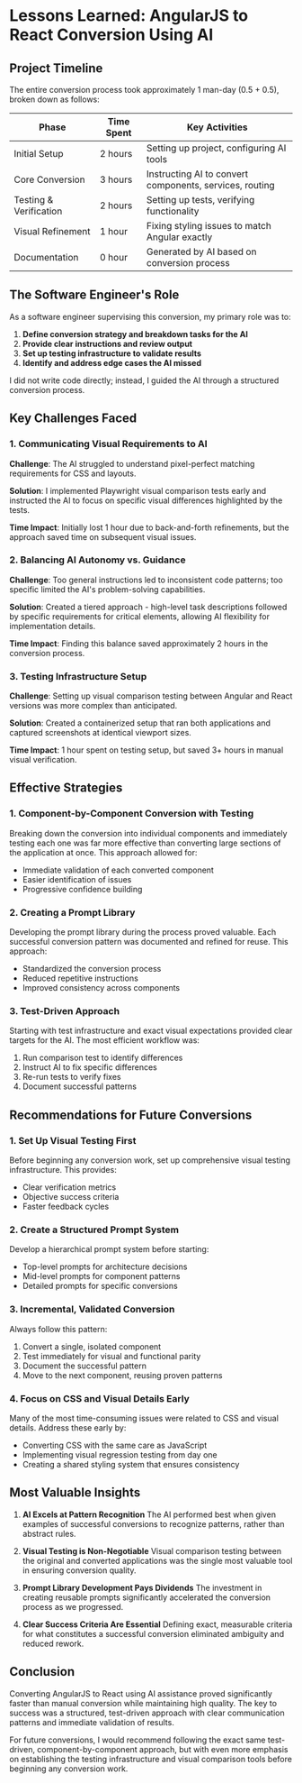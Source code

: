 # Lessons Learned: AngularJS to React Conversion Using AI

## Project Timeline

The entire conversion process took approximately 1 man-day (0.5 + 0.5), broken down as follows:

| Phase | Time Spent | Key Activities |
|-------|------------|----------------|
| Initial Setup | 2 hours | Setting up project, configuring AI tools |
| Core Conversion | 3 hours | Instructing AI to convert components, services, routing |
| Testing & Verification | 2 hours | Setting up tests, verifying functionality |
| Visual Refinement | 1 hour | Fixing styling issues to match Angular exactly |
| Documentation | 0 hour | Generated by AI based on conversion process |

## The Software Engineer's Role

As a software engineer supervising this conversion, my primary role was to:

1. **Define conversion strategy and breakdown tasks for the AI**
2. **Provide clear instructions and review output**
3. **Set up testing infrastructure to validate results**
4. **Identify and address edge cases the AI missed**

I did not write code directly; instead, I guided the AI through a structured conversion process.

## Key Challenges Faced

### 1. Communicating Visual Requirements to AI

**Challenge**: The AI struggled to understand pixel-perfect matching requirements for CSS and layouts.

**Solution**: I implemented Playwright visual comparison tests early and instructed the AI to focus on specific visual differences highlighted by the tests.

**Time Impact**: Initially lost 1 hour due to back-and-forth refinements, but the approach saved time on subsequent visual issues.

### 2. Balancing AI Autonomy vs. Guidance

**Challenge**: Too general instructions led to inconsistent code patterns; too specific limited the AI's problem-solving capabilities.

**Solution**: Created a tiered approach - high-level task descriptions followed by specific requirements for critical elements, allowing AI flexibility for implementation details.

**Time Impact**: Finding this balance saved approximately 2 hours in the conversion process.

### 3. Testing Infrastructure Setup

**Challenge**: Setting up visual comparison testing between Angular and React versions was more complex than anticipated.

**Solution**: Created a containerized setup that ran both applications and captured screenshots at identical viewport sizes.

**Time Impact**: 1 hour spent on testing setup, but saved 3+ hours in manual visual verification.

## Effective Strategies

### 1. Component-by-Component Conversion with Testing

Breaking down the conversion into individual components and immediately testing each one was far more effective than converting large sections of the application at once. This approach allowed for:

- Immediate validation of each converted component
- Easier identification of issues
- Progressive confidence building

### 2. Creating a Prompt Library

Developing the prompt library during the process proved valuable. Each successful conversion pattern was documented and refined for reuse. This approach:

- Standardized the conversion process
- Reduced repetitive instructions
- Improved consistency across components

### 3. Test-Driven Approach

Starting with test infrastructure and exact visual expectations provided clear targets for the AI. The most efficient workflow was:

1. Run comparison test to identify differences
2. Instruct AI to fix specific differences
3. Re-run tests to verify fixes
4. Document successful patterns

## Recommendations for Future Conversions

### 1. Set Up Visual Testing First

Before beginning any conversion work, set up comprehensive visual testing infrastructure. This provides:
- Clear verification metrics
- Objective success criteria
- Faster feedback cycles

### 2. Create a Structured Prompt System

Develop a hierarchical prompt system before starting:
- Top-level prompts for architecture decisions
- Mid-level prompts for component patterns
- Detailed prompts for specific conversions

### 3. Incremental, Validated Conversion

Always follow this pattern:
1. Convert a single, isolated component
2. Test immediately for visual and functional parity
3. Document the successful pattern
4. Move to the next component, reusing proven patterns

### 4. Focus on CSS and Visual Details Early

Many of the most time-consuming issues were related to CSS and visual details. Address these early by:
- Converting CSS with the same care as JavaScript
- Implementing visual regression testing from day one
- Creating a shared styling system that ensures consistency

## Most Valuable Insights

1. **AI Excels at Pattern Recognition**
   The AI performed best when given examples of successful conversions to recognize patterns, rather than abstract rules.

2. **Visual Testing is Non-Negotiable**
   Visual comparison testing between the original and converted applications was the single most valuable tool in ensuring conversion quality.

3. **Prompt Library Development Pays Dividends**
   The investment in creating reusable prompts significantly accelerated the conversion process as we progressed.

4. **Clear Success Criteria Are Essential**
   Defining exact, measurable criteria for what constitutes a successful conversion eliminated ambiguity and reduced rework.

## Conclusion

Converting AngularJS to React using AI assistance proved significantly faster than manual conversion while maintaining high quality. The key to success was a structured, test-driven approach with clear communication patterns and immediate validation of results.

For future conversions, I would recommend following the exact same test-driven, component-by-component approach, but with even more emphasis on establishing the testing infrastructure and visual comparison tools before beginning any conversion work.